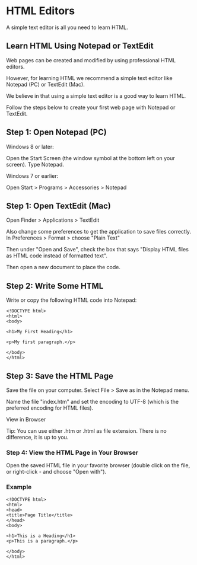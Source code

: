 # HTML Editors
A simple text editor is all you need to learn HTML.

## Learn HTML Using Notepad or TextEdit
Web pages can be created and modified by using professional HTML editors.

However, for learning HTML we recommend a simple text editor like Notepad (PC) or TextEdit (Mac).

We believe in that using a simple text editor is a good way to learn HTML.

Follow the steps below to create your first web page with Notepad or TextEdit.

## Step 1: Open Notepad (PC)
Windows 8 or later:

Open the Start Screen (the window symbol at the bottom left on your screen). Type Notepad.

Windows 7 or earlier:

Open Start > Programs > Accessories > Notepad

## Step 1: Open TextEdit (Mac)
Open Finder > Applications > TextEdit

Also change some preferences to get the application to save files correctly. In Preferences > Format > choose "Plain Text"

Then under "Open and Save", check the box that says "Display HTML files as HTML code instead of formatted text".

Then open a new document to place the code.

## Step 2: Write Some HTML
Write or copy the following HTML code into Notepad:
```
<!DOCTYPE html>
<html>
<body>

<h1>My First Heading</h1>

<p>My first paragraph.</p>

</body>
</html>
```

## Step 3: Save the HTML Page
Save the file on your computer. Select File > Save as in the Notepad menu.

Name the file "index.htm" and set the encoding to UTF-8 (which is the preferred encoding for HTML files).

View in Browser

Tip: You can use either .htm or .html as file extension. There is no difference, it is up to you.

### Step 4: View the HTML Page in Your Browser
Open the saved HTML file in your favorite browser (double click on the file, or right-click - and choose "Open with").

### Example
```
<!DOCTYPE html>
<html>
<head>
<title>Page Title</title>
</head>
<body>

<h1>This is a Heading</h1>
<p>This is a paragraph.</p>

</body>
</html>
```
